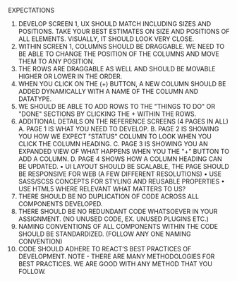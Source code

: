EXPECTATIONS
1. DEVELOP SCREEN 1, UX SHOULD MATCH INCLUDING SIZES AND POSITIONS. TAKE
YOUR BEST ESTIMATES ON SIZE AND POSITIONS OF ALL ELEMENTS. VISUALLY, IT
SHOULD LOOK VERY CLOSE.
2. WITHIN SCREEN 1, COLUMNS SHOULD BE DRAGGABLE. WE NEED TO BE ABLE TO
CHANGE THE POSITION OF THE COLUMNS AND MOVE THEM TO ANY POSITION.
3. THE ROWS ARE DRAGGABLE AS WELL AND SHOULD BE MOVABLE HIGHER OR
LOWER IN THE ORDER.
4. WHEN YOU CLICK ON THE (+) BUTTON, A NEW COLUMN SHOULD BE ADDED
DYNAMICALLY WITH A NAME OF THE COLUMN AND DATATYPE.
5. WE SHOULD BE ABLE TO ADD ROWS TO THE "THINGS TO DO" OR "DONE"
SECTIONS BY CLICKING THE + WITHIN THE ROWS.
6. ADDITIONAL DETAILS ON THE REFERENCE SCREENS (4 PAGES IN ALL)
A. PAGE 1 IS WHAT YOU NEED TO DEVELOP.
B. PAGE 2 IS SHOWING YOU HOW WE EXPECT "STATUS" COLUMN TO LOOK
WHEN YOU CLICK THE COLUMN HEADING.
C. PAGE 3 IS SHOWING YOU AN EXPANDED VIEW OF WHAT HAPPENS WHEN
YOU THE "+" BUTTON TO ADD A COLUMN.
D. PAGE 4 SHOWS HOW A COLUMN HEADING CAN BE UPDATED.
• UI LAYOUT SHOULD BE SCALABLE, THE PAGE SHOULD BE RESPONSIVE FOR
WEB (A FEW DIFFERENT RESOLUTIONS)
• USE SASS/SCSS CONCEPTS FOR STYLING AND REUSABLE PROPERTIES
• USE HTML5 WHERE RELEVANT
WHAT MATTERS TO US?
1. THERE SHOULD BE NO DUPLICATION OF CODE ACROSS ALL COMPONENTS DEVELOPED.
2. THERE SHOULD BE NO REDUNDANT CODE WHATSOEVER IN YOUR ASSIGNMENT. (NO
UNUSED CODE, EX. UNUSED PLUGINS ETC.)
3. NAMING CONVENTIONS OF ALL COMPONENTS WITHIN THE CODE SHOULD BE
STANDARDIZED. (FOLLOW ANY ONE NAMING CONVENTION)
4. CODE SHOULD ADHERE TO REACT’S BEST PRACTICES OF DEVELOPMENT.
NOTE - THERE ARE MANY METHODOLOGIES FOR BEST PRACTICES. WE ARE GOOD WITH
ANY METHOD THAT YOU FOLLOW.
